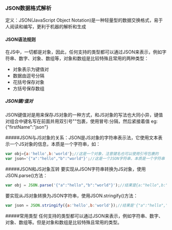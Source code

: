 ### JSON数据格式解析

定义：JSON(JavaScript Object Notation)是一种轻量型的数据交换格式，易于人阅读和编写，更利于机器的解析和生成

#### JSON语法规则
在JS中，一切都是对象，因此，任何支持的类型都可以通过JSON来表示，例如字符串、数字、对象、数组等，对象和数组是比较特殊且常用的两种类型：
- 对象表示为键值对
- 数据由逗号分隔
- 花括号保存对象
- 方括号保存数组

##### JSON键/值对
JSON键值对是用来保存JS对象的一种方式，和JS对象的写法也大同小异，键值对组合中键名写在前面并用双引号""包裹，使用冒号:分隔，然后紧接着值
eg:{"firstName":"json"}

#####JSON与JS对象的关系：JSON是JS对象的字符串表示法，它使用文本表示一个JS对象的信息，本质是一个字符串，如：
```javascript
var obj={a:'hello',b:'world'};//这是一个对象，注意键名也可以使用引号包裹的
var json='{"a":"hello","b":"world"}';//这是一个JSON字符串，本质是一个字符串
```

#####JSON和JS对象互转
要实现从JSON字符串转换为JS对象，使用JSON.parse()方法：
```javascript
var obj = JSON.parse('{"a":"hello","b":"world"}');//结果是{a:"hello",b:"world"}
```
要实现从JS对象转换为JSON字符串，使用JSON.stringify()方法：
```javascript
var json = JSON.stringify({a:'hello',b:'world'});//结果是'{"a":"hello","b":"world"}'
```

#####常用类型
任何支持的类型都可以通过JSON来表示，例如字符串、数字、对象、数组等。但是对象和数组是比较特殊且常用的类型。
